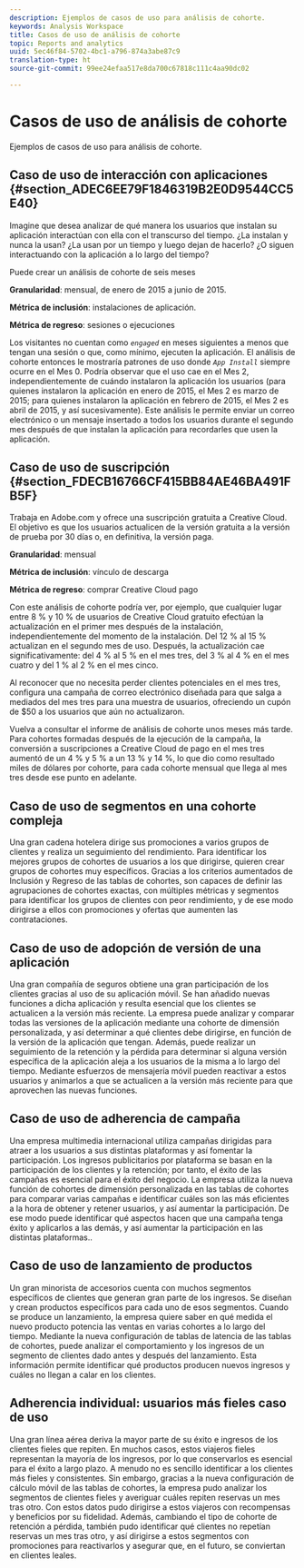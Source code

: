 ```yaml
---
description: Ejemplos de casos de uso para análisis de cohorte.
keywords: Analysis Workspace
title: Casos de uso de análisis de cohorte
topic: Reports and analytics
uuid: 5ec46f84-5702-4bc1-a796-874a3abe87c9
translation-type: ht
source-git-commit: 99ee24efaa517e8da700c67818c111c4aa90dc02

---
```



# Casos de uso de análisis de cohorte

Ejemplos de casos de uso para análisis de cohorte.

## Caso de uso de interacción con aplicaciones {#section_ADEC6EE79F1846319B2E0D9544CC5E40}

Imagine que desea analizar de qué manera los usuarios que instalan su aplicación interactúan con ella con el transcurso del tiempo. ¿La instalan y nunca la usan? ¿La usan por un tiempo y luego dejan de hacerlo? ¿O siguen interactuando con la aplicación a lo largo del tiempo?

Puede crear un análisis de cohorte de seis meses

**Granularidad**: mensual, de enero de 2015 a junio de 2015.

**Métrica de inclusión**: instalaciones de aplicación.

**Métrica de regreso**: sesiones o ejecuciones

Los visitantes no cuentan como  *`engaged`* en meses siguientes a menos que tengan una sesión o que, como mínimo, ejecuten la aplicación. El análisis de cohorte entonces le mostraría patrones de uso donde *`App Install`* siempre ocurre en el Mes 0. Podría observar que el uso cae en el Mes 2, independientemente de cuándo instalaron la aplicación los usuarios (para quienes instalaron la aplicación en enero de 2015, el Mes 2 es marzo de 2015; para quienes instalaron la aplicación en febrero de 2015, el Mes 2 es abril de 2015, y así sucesivamente). Este análisis le permite enviar un correo electrónico o un mensaje insertado a todos los usuarios durante el segundo mes después de que instalan la aplicación para recordarles que usen la aplicación.

## Caso de uso de suscripción {#section_FDECB16766CF415BB84AE46BA491FB5F}

Trabaja en Adobe.com y ofrece una suscripción gratuita a Creative Cloud. El objetivo es que los usuarios actualicen de la versión gratuita a la versión de prueba por 30 días o, en definitiva, la versión paga.

**Granularidad**: mensual

**Métrica de inclusión**: vínculo de descarga

**Métrica de regreso**: comprar Creative Cloud pago

Con este análisis de cohorte podría ver, por ejemplo, que cualquier lugar entre 8 % y 10 % de usuarios de Creative Cloud gratuito efectúan la actualización en el primer mes después de la instalación, independientemente del momento de la instalación. Del 12 % al 15 % actualizan en el segundo mes de uso. Después, la actualización cae significativamente: del 4 % al 5 % en el mes tres, del 3 % al 4 % en el mes cuatro y del 1 % al 2 % en el mes cinco.

Al reconocer que no necesita perder clientes potenciales en el mes tres, configura una campaña de correo electrónico diseñada para que salga a mediados del mes tres para una muestra de usuarios, ofreciendo un cupón de $50 a los usuarios que aún no actualizaron.

Vuelva a consultar el informe de análisis de cohorte unos meses más tarde. Para cohortes formadas después de la ejecución de la campaña, la conversión a suscripciones a Creative Cloud de pago en el mes tres aumentó de un 4 % y 5 % a un 13 % y 14 %, lo que dio como resultado miles de dólares por cohorte, para cada cohorte mensual que llega al mes tres desde ese punto en adelante.

## Caso de uso de segmentos en una cohorte compleja

Una gran cadena hotelera dirige sus promociones a varios grupos de clientes y realiza un seguimiento del rendimiento. Para identificar los mejores grupos de cohortes de usuarios a los que dirigirse, quieren crear grupos de cohortes muy específicos. Gracias a los criterios aumentados de Inclusión y Regreso de las tablas de cohortes, son capaces de definir las agrupaciones de cohortes exactas, con múltiples métricas y segmentos para identificar los grupos de clientes con peor rendimiento, y de ese modo dirigirse a ellos con promociones y ofertas que aumenten las contrataciones.

## Caso de uso de adopción de versión de una aplicación

Una gran compañía de seguros obtiene una gran participación de los clientes gracias al uso de su aplicación móvil. Se han añadido nuevas funciones a dicha aplicación y resulta esencial que los clientes se actualicen a la versión más reciente. La empresa puede analizar y comparar todas las versiones de la aplicación mediante una cohorte de dimensión personalizada, y así determinar a qué clientes debe dirigirse, en función de la versión de la aplicación que tengan. Además, puede realizar un seguimiento de la retención y la pérdida para determinar si alguna versión específica de la aplicación aleja a los usuarios de la misma a lo largo del tiempo. Mediante esfuerzos de mensajería móvil pueden reactivar a estos usuarios y animarlos a que se actualicen a la versión más reciente para que aprovechen las nuevas funciones.

## Caso de uso de adherencia de campaña

Una empresa multimedia internacional utiliza campañas dirigidas para atraer a los usuarios a sus distintas plataformas y así fomentar la participación. Los ingresos publicitarios por plataforma se basan en la participación de los clientes y la retención; por tanto, el éxito de las campañas es esencial para el éxito del negocio. La empresa utiliza la nueva función de cohortes de dimensión personalizada en las tablas de cohortes para comparar varias campañas e identificar cuáles son las más eficientes a la hora de obtener y retener usuarios, y así aumentar la participación. De ese modo puede identificar qué aspectos hacen que una campaña tenga éxito y aplicarlos a las demás, y así aumentar la participación en las distintas plataformas..

## Caso de uso de lanzamiento de productos

Un gran minorista de accesorios cuenta con muchos segmentos específicos de clientes que generan gran parte de los ingresos. Se diseñan y crean productos específicos para cada uno de esos segmentos. Cuando se produce un lanzamiento, la empresa quiere saber en qué medida el nuevo producto potencia las ventas en varias cohortes a lo largo del tiempo. Mediante la nueva configuración de tablas de latencia de las tablas de cohortes, puede analizar el comportamiento y los ingresos de un segmento de clientes dado antes y después del lanzamiento. Esta información permite identificar qué productos producen nuevos ingresos y cuáles no llegan a calar en los clientes.

## Adherencia individual: usuarios más fieles  caso de uso

Una gran línea aérea deriva la mayor parte de su éxito e ingresos de los clientes fieles que repiten. En muchos casos, estos viajeros fieles representan la mayoría de los ingresos, por lo que conservarlos es esencial para el éxito a largo plazo. A menudo no es sencillo identificar a los clientes más fieles y consistentes. Sin embargo, gracias a la nueva configuración de cálculo móvil de las tablas de cohortes, la empresa pudo analizar los segmentos de clientes fieles y averiguar cuáles repiten reservas un mes tras otro. Con estos datos pudo dirigirse a estos viajeros con recompensas y beneficios por su fidelidad. Además, cambiando el tipo de cohorte de retención a pérdida, también pudo identificar qué clientes no repetían reservas un mes tras otro, y así dirigirse a estos segmentos con promociones para reactivarlos y asegurar que, en el futuro, se conviertan en clientes leales.
